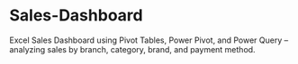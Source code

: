 # Sales-Dashboard
Excel Sales Dashboard using Pivot Tables, Power Pivot, and Power Query – analyzing sales by branch, category, brand, and payment method.
